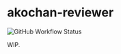 # akochan-reviewer

![GitHub Workflow Status](https://img.shields.io/github/workflow/status/Equim-chan/akochan-reviewer/rust)

WIP.
